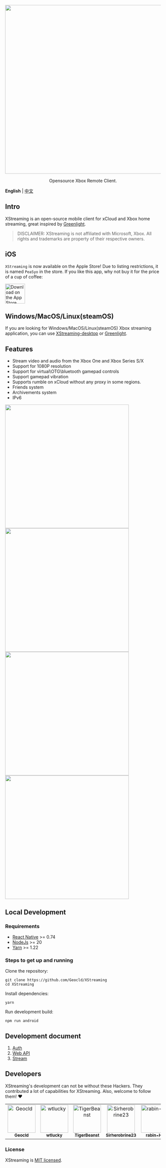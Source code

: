 <p align="center">
  <a href="https://github.com/Geocld/XStreaming">
    <img src="https://raw.githubusercontent.com/Geocld/XStreaming/main/images/logo.png" width="546">
  </a>
</p>

<p align="center">
  Opensource Xbox Remote Client.
</p>

**English** | [中文](./README.zh_CN.md)

## Intro

XStreaming is an open-source mobile client for xCloud and Xbox home streaming, great inspired by [Greenlight](https://github.com/unknownskl/greenlight).

> DISCLAIMER: XStreaming is not affiliated with Microsoft, Xbox. All rights and trademarks are property of their respective owners.

## iOS

`XStreaming` is now available on the Apple Store! Due to listing restrictions, it is named `PeaSyo` in the store. If you like this app, why not buy it for the price of a cup of coffee:

<a href="https://apps.apple.com/us/app/peasyo/id6743263824">
    <img alt="Download on the App Store" src="https://raw.githubusercontent.com/Geocld/XStreaming/main/images/apple-store-badge.svg" style="height: 64px">
</a>

## Windows/MacOS/Linux(steamOS)

If you are looking for Windows/MacOS/Linux(steamOS) Xbox streaming application, you can use [XStreaming-desktop](https://github.com/Geocld/XStreaming-desktop) or [Greenlight](https://github.com/unknownskl/greenlight).

## Features

- Stream video and audio from the Xbox One and Xbox Series S/X
- Support for 1080P resolution
- Support for virtual\OTG\bluetooth gamepad controls
- Support gamepad vibration
- Supports rumble on xCloud without any proxy in some regions.
- Friends system
- Archivements system
- IPv6

<img src="https://raw.githubusercontent.com/Geocld/XStreaming/main/images/game.jpg" width="400" />
<img src="https://github.com/Geocld/XStreaming/blob/main/images/home.jpg" width="400" /> <img src="https://raw.githubusercontent.com/Geocld/XStreaming/main/images/xcloud.jpg" width="400" /><img src="https://raw.githubusercontent.com/Geocld/XStreaming/main/images/settings.jpg" width="400" />

## Local Development

### Requirements
- [React Native](https://reactnative.dev/) >= 0.74
- [NodeJs](https://nodejs.org/) >= 20
- [Yarn](https://yarnpkg.com/) >= 1.22

### Steps to get up and running

Clone the repository:

```
git clone https://github.com/Geocld/XStreaming
cd XStreaming
```

Install dependencies:

```
yarn
```

Run development build:

```
npm run android
```

## Development document

1. [Auth](/docs/1.Auth.md)
2. [Web API](./docs/2.Web.md)
3. [Stream](./docs/3.Stream.md)

## Developers

XStreaming's development can not be without these Hackers. They contributed a lot of capabilities for XStreaming. Also, welcome to follow them! ❤️

<!-- readme: contributors -start -->
<table>
<tr>
    <td align="center">
        <a href="https://github.com/Geocld">
            <img src="https://avatars.githubusercontent.com/u/13679095?v=4" width="90;" alt="Geocld"/>
            <br />
            <sub><b>Geocld</b></sub>
        </a>
    </td>
    <td align="center">
        <a href="https://github.com/wtlucky">
            <img src="https://avatars.githubusercontent.com/u/2265430?v=4" width="90;" alt="wtlucky"/>
            <br />
            <sub><b>wtlucky</b></sub>
        </a>
    </td>
    <td align="center">
        <a href="https://github.com/TigerBeanst">
            <img src="https://avatars.githubusercontent.com/u/3889846?v=4" width="90;" alt="TigerBeanst"/>
            <br />
            <sub><b>TigerBeanst</b></sub>
        </a>
    </td>
    <td align="center">
        <a href="https://github.com/Sirherobrine23">
            <img src="https://avatars.githubusercontent.com/u/50121801?v=4" width="90;" alt="Sirherobrine23"/>
            <br />
            <sub><b>Sirherobrine23</b></sub>
        </a>
    </td>
    <td align="center">
        <a href="https://github.com/rabin-HE">
            <img src="https://avatars.githubusercontent.com/u/96038890?v=4" width="90;" alt="rabin-HE"/>
            <br />
            <sub><b>rabin-HE</b></sub>
        </a>
    </td>
  </tr>
</table>
<!-- readme: contributors -end -->

### License

XStreaming is [MIT licensed](./LICENSE).
